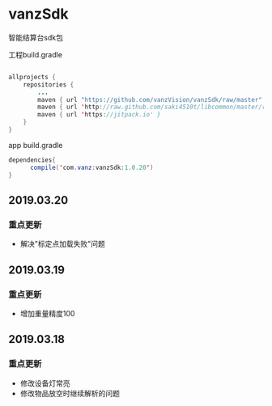 # vanzSdk
智能结算台sdk包

工程build.gradle
```Java

allprojects {
    repositories {
        ...
        maven { url "https://github.com/vanzVision/vanzSdk/raw/master" }
        maven { url 'http://raw.github.com/saki4510t/libcommon/master/repository/' }
        maven { url 'https://jitpack.io' }
    }
}
```

app build.gradle
```Java
dependencies{
      compile('com.vanz:vanzSdk:1.0.20')
}
```
## 2019.03.20
### 重点更新
* 解决"标定点加载失败"问题

## 2019.03.19
### 重点更新
* 增加重量精度100

## 2019.03.18
### 重点更新
* 修改设备灯常亮
* 修改物品放空时继续解析的问题


